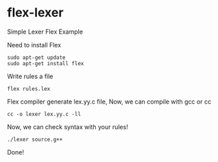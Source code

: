 # flex-lexer
Simple Lexer Flex Example

Need to install Flex
```shell
sudo apt-get update
sudo apt-get install flex
```

Write rules a file
```shell
flex rules.lex
```

Flex compiler generate lex.yy.c file,
Now, we can compile with gcc or cc
```shell
cc -o lexer lex.yy.c -ll
```
Now, we can check syntax with your rules!
```shell
./lexer source.g++
```

Done!
